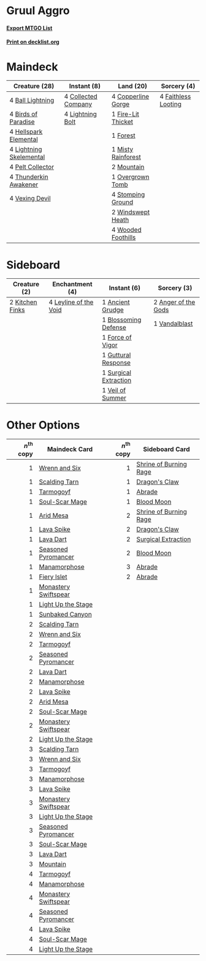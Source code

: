 # Gruul Aggro

#### [Export MTGO List](../collection/Gruul%20Aggro/Gruul%20Aggro.txt)
#### [Print on decklist.org](http://decklist.org/?deckmain=4%09Ball%20Lightning%0A4%09Birds%20of%20Paradise%0A4%09Collected%20Company%0A4%09Copperline%20Gorge%0A4%09Faithless%20Looting%0A1%09Fire-Lit%20Thicket%0A1%09Forest%0A4%09Hellspark%20Elemental%0A4%09Lightning%20Bolt%0A4%09Lightning%20Skelemental%0A1%09Misty%20Rainforest%0A2%09Mountain%0A1%09Overgrown%20Tomb%0A4%09Pelt%20Collector%0A4%09Stomping%20Ground%0A4%09Thunderkin%20Awakener%0A4%09Vexing%20Devil%0A2%09Windswept%20Heath%0A4%09Wooded%20Foothills&deckside=1%09Ancient%20Grudge%0A2%09Anger%20of%20the%20Gods%0A1%09Blossoming%20Defense%0A1%09Force%20of%20Vigor%0A1%09Guttural%20Response%0A2%09Kitchen%20Finks%0A4%09Leyline%20of%20the%20Void%0A1%09Surgical%20Extraction%0A1%09Vandalblast%0A1%09Veil%20of%20Summer)
# Maindeck

|                                          Creature (28)                                           |                                         Instant (8)                                          |                                          Land (20)                                          |                                         Sorcery (4)                                          |
|--------------------------------------------------------------------------------------------------|----------------------------------------------------------------------------------------------|---------------------------------------------------------------------------------------------|----------------------------------------------------------------------------------------------|
|4 [Ball Lightning](http://gatherer.wizards.com/Pages/Card/Details.aspx?multiverseid=2259)         |4 [Collected Company](http://gatherer.wizards.com/Pages/Card/Details.aspx?multiverseid=394519)|4 [Copperline Gorge](http://gatherer.wizards.com/Pages/Card/Details.aspx?multiverseid=209408)|4 [Faithless Looting](http://gatherer.wizards.com/Pages/Card/Details.aspx?multiverseid=389512)|
|4 [Birds of Paradise](http://gatherer.wizards.com/Pages/Card/Details.aspx?multiverseid=129906)    |4 [Lightning Bolt](http://gatherer.wizards.com/Pages/Card/Details.aspx?multiverseid=806)      |1 [Fire-Lit Thicket](http://gatherer.wizards.com/Pages/Card/Details.aspx?multiverseid=409560)|                                                                                              |
|4 [Hellspark Elemental](http://gatherer.wizards.com/Pages/Card/Details.aspx?multiverseid=174799)  |                                                                                              |1 [Forest](http://gatherer.wizards.com/Pages/Card/Details.aspx?multiverseid=439860)          |                                                                                              |
|4 [Lightning Skelemental](http://gatherer.wizards.com/Pages/Card/Details.aspx?multiverseid=464157)|                                                                                              |1 [Misty Rainforest](http://gatherer.wizards.com/Pages/Card/Details.aspx?multiverseid=405102)|                                                                                              |
|4 [Pelt Collector](http://gatherer.wizards.com/Pages/Card/Details.aspx?multiverseid=452891)       |                                                                                              |2 [Mountain](http://gatherer.wizards.com/Pages/Card/Details.aspx?multiverseid=439859)        |                                                                                              |
|4 [Thunderkin Awakener](http://gatherer.wizards.com/Pages/Card/Details.aspx?multiverseid=466916)  |                                                                                              |1 [Overgrown Tomb](http://gatherer.wizards.com/Pages/Card/Details.aspx?multiverseid=405103)  |                                                                                              |
|4 [Vexing Devil](http://gatherer.wizards.com/Pages/Card/Details.aspx?multiverseid=278257)         |                                                                                              |4 [Stomping Ground](http://gatherer.wizards.com/Pages/Card/Details.aspx?multiverseid=405110) |                                                                                              |
|                                                                                                  |                                                                                              |2 [Windswept Heath](http://gatherer.wizards.com/Pages/Card/Details.aspx?multiverseid=405115) |                                                                                              |
|                                                                                                  |                                                                                              |4 [Wooded Foothills](http://gatherer.wizards.com/Pages/Card/Details.aspx?multiverseid=405116)|                                                                                              |


# Sideboard

|                                       Creature (2)                                       |                                        Enchantment (4)                                         |                                          Instant (6)                                           |                                         Sorcery (3)                                          |
|------------------------------------------------------------------------------------------|------------------------------------------------------------------------------------------------|------------------------------------------------------------------------------------------------|----------------------------------------------------------------------------------------------|
|2 [Kitchen Finks](http://gatherer.wizards.com/Pages/Card/Details.aspx?multiverseid=370458)|4 [Leyline of the Void](http://gatherer.wizards.com/Pages/Card/Details.aspx?multiverseid=107682)|1 [Ancient Grudge](http://gatherer.wizards.com/Pages/Card/Details.aspx?multiverseid=235600)     |2 [Anger of the Gods](http://gatherer.wizards.com/Pages/Card/Details.aspx?multiverseid=438682)|
|                                                                                          |                                                                                                |1 [Blossoming Defense](http://gatherer.wizards.com/Pages/Card/Details.aspx?multiverseid=417719) |1 [Vandalblast](http://gatherer.wizards.com/Pages/Card/Details.aspx?multiverseid=405431)      |
|                                                                                          |                                                                                                |1 [Force of Vigor](http://gatherer.wizards.com/Pages/Card/Details.aspx?multiverseid=464113)     |                                                                                              |
|                                                                                          |                                                                                                |1 [Guttural Response](http://gatherer.wizards.com/Pages/Card/Details.aspx?multiverseid=426628)  |                                                                                              |
|                                                                                          |                                                                                                |1 [Surgical Extraction](http://gatherer.wizards.com/Pages/Card/Details.aspx?multiverseid=397706)|                                                                                              |
|                                                                                          |                                                                                                |1 [Veil of Summer](http://gatherer.wizards.com/Pages/Card/Details.aspx?multiverseid=466952)     |                                                                                              |


# Other Options

|*n*<sup>th</sup> copy|                                         Maindeck Card                                         |*n*<sup>th</sup> copy|                                         Sideboard Card                                          |
|--------------------:|-----------------------------------------------------------------------------------------------|--------------------:|-------------------------------------------------------------------------------------------------|
|                    1|[Wrenn and Six](http://gatherer.wizards.com/Pages/Card/Details.aspx?multiverseid=464166)       |                    1|[Shrine of Burning Rage](http://gatherer.wizards.com/Pages/Card/Details.aspx?multiverseid=218018)|
|                    1|[Scalding Tarn](http://gatherer.wizards.com/Pages/Card/Details.aspx?multiverseid=405107)       |                    1|[Dragon's Claw](http://gatherer.wizards.com/Pages/Card/Details.aspx?multiverseid=129527)         |
|                    1|[Tarmogoyf](http://gatherer.wizards.com/Pages/Card/Details.aspx?multiverseid=136142)           |                    1|[Abrade](http://gatherer.wizards.com/Pages/Card/Details.aspx?multiverseid=430772)                |
|                    1|[Soul-Scar Mage](http://gatherer.wizards.com/Pages/Card/Details.aspx?multiverseid=426850)      |                    1|[Blood Moon](http://gatherer.wizards.com/Pages/Card/Details.aspx?multiverseid=45386)             |
|                    1|[Arid Mesa](http://gatherer.wizards.com/Pages/Card/Details.aspx?multiverseid=405092)           |                    2|[Shrine of Burning Rage](http://gatherer.wizards.com/Pages/Card/Details.aspx?multiverseid=218018)|
|                    1|[Lava Spike](http://gatherer.wizards.com/Pages/Card/Details.aspx?multiverseid=79084)           |                    2|[Dragon's Claw](http://gatherer.wizards.com/Pages/Card/Details.aspx?multiverseid=129527)         |
|                    1|[Lava Dart](http://gatherer.wizards.com/Pages/Card/Details.aspx?multiverseid=29766)            |                    2|[Surgical Extraction](http://gatherer.wizards.com/Pages/Card/Details.aspx?multiverseid=397706)   |
|                    1|[Seasoned Pyromancer](http://gatherer.wizards.com/Pages/Card/Details.aspx?multiverseid=464094) |                    2|[Blood Moon](http://gatherer.wizards.com/Pages/Card/Details.aspx?multiverseid=45386)             |
|                    1|[Manamorphose](http://gatherer.wizards.com/Pages/Card/Details.aspx?multiverseid=370568)        |                    3|[Abrade](http://gatherer.wizards.com/Pages/Card/Details.aspx?multiverseid=430772)                |
|                    1|[Fiery Islet](http://gatherer.wizards.com/Pages/Card/Details.aspx?multiverseid=464187)         |                    2|[Abrade](http://gatherer.wizards.com/Pages/Card/Details.aspx?multiverseid=430772)                |
|                    1|[Monastery Swiftspear](http://gatherer.wizards.com/Pages/Card/Details.aspx?multiverseid=438706)|                     |                                                                                                 |
|                    1|[Light Up the Stage](http://gatherer.wizards.com/Pages/Card/Details.aspx?multiverseid=457251)  |                     |                                                                                                 |
|                    1|[Sunbaked Canyon](http://gatherer.wizards.com/Pages/Card/Details.aspx?multiverseid=464196)     |                     |                                                                                                 |
|                    2|[Scalding Tarn](http://gatherer.wizards.com/Pages/Card/Details.aspx?multiverseid=405107)       |                     |                                                                                                 |
|                    2|[Wrenn and Six](http://gatherer.wizards.com/Pages/Card/Details.aspx?multiverseid=464166)       |                     |                                                                                                 |
|                    2|[Tarmogoyf](http://gatherer.wizards.com/Pages/Card/Details.aspx?multiverseid=136142)           |                     |                                                                                                 |
|                    2|[Seasoned Pyromancer](http://gatherer.wizards.com/Pages/Card/Details.aspx?multiverseid=464094) |                     |                                                                                                 |
|                    2|[Lava Dart](http://gatherer.wizards.com/Pages/Card/Details.aspx?multiverseid=29766)            |                     |                                                                                                 |
|                    2|[Manamorphose](http://gatherer.wizards.com/Pages/Card/Details.aspx?multiverseid=370568)        |                     |                                                                                                 |
|                    2|[Lava Spike](http://gatherer.wizards.com/Pages/Card/Details.aspx?multiverseid=79084)           |                     |                                                                                                 |
|                    2|[Arid Mesa](http://gatherer.wizards.com/Pages/Card/Details.aspx?multiverseid=405092)           |                     |                                                                                                 |
|                    2|[Soul-Scar Mage](http://gatherer.wizards.com/Pages/Card/Details.aspx?multiverseid=426850)      |                     |                                                                                                 |
|                    2|[Monastery Swiftspear](http://gatherer.wizards.com/Pages/Card/Details.aspx?multiverseid=438706)|                     |                                                                                                 |
|                    2|[Light Up the Stage](http://gatherer.wizards.com/Pages/Card/Details.aspx?multiverseid=457251)  |                     |                                                                                                 |
|                    3|[Scalding Tarn](http://gatherer.wizards.com/Pages/Card/Details.aspx?multiverseid=405107)       |                     |                                                                                                 |
|                    3|[Wrenn and Six](http://gatherer.wizards.com/Pages/Card/Details.aspx?multiverseid=464166)       |                     |                                                                                                 |
|                    3|[Tarmogoyf](http://gatherer.wizards.com/Pages/Card/Details.aspx?multiverseid=136142)           |                     |                                                                                                 |
|                    3|[Manamorphose](http://gatherer.wizards.com/Pages/Card/Details.aspx?multiverseid=370568)        |                     |                                                                                                 |
|                    3|[Lava Spike](http://gatherer.wizards.com/Pages/Card/Details.aspx?multiverseid=79084)           |                     |                                                                                                 |
|                    3|[Monastery Swiftspear](http://gatherer.wizards.com/Pages/Card/Details.aspx?multiverseid=438706)|                     |                                                                                                 |
|                    3|[Light Up the Stage](http://gatherer.wizards.com/Pages/Card/Details.aspx?multiverseid=457251)  |                     |                                                                                                 |
|                    3|[Seasoned Pyromancer](http://gatherer.wizards.com/Pages/Card/Details.aspx?multiverseid=464094) |                     |                                                                                                 |
|                    3|[Soul-Scar Mage](http://gatherer.wizards.com/Pages/Card/Details.aspx?multiverseid=426850)      |                     |                                                                                                 |
|                    3|[Lava Dart](http://gatherer.wizards.com/Pages/Card/Details.aspx?multiverseid=29766)            |                     |                                                                                                 |
|                    3|[Mountain](http://gatherer.wizards.com/Pages/Card/Details.aspx?multiverseid=439859)            |                     |                                                                                                 |
|                    4|[Tarmogoyf](http://gatherer.wizards.com/Pages/Card/Details.aspx?multiverseid=136142)           |                     |                                                                                                 |
|                    4|[Manamorphose](http://gatherer.wizards.com/Pages/Card/Details.aspx?multiverseid=370568)        |                     |                                                                                                 |
|                    4|[Monastery Swiftspear](http://gatherer.wizards.com/Pages/Card/Details.aspx?multiverseid=438706)|                     |                                                                                                 |
|                    4|[Seasoned Pyromancer](http://gatherer.wizards.com/Pages/Card/Details.aspx?multiverseid=464094) |                     |                                                                                                 |
|                    4|[Lava Spike](http://gatherer.wizards.com/Pages/Card/Details.aspx?multiverseid=79084)           |                     |                                                                                                 |
|                    4|[Soul-Scar Mage](http://gatherer.wizards.com/Pages/Card/Details.aspx?multiverseid=426850)      |                     |                                                                                                 |
|                    4|[Light Up the Stage](http://gatherer.wizards.com/Pages/Card/Details.aspx?multiverseid=457251)  |                     |                                                                                                 |

